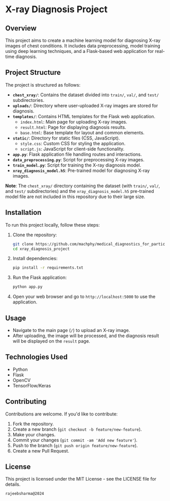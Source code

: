 
# X-ray Diagnosis Project

## Overview
This project aims to create a machine learning model for diagnosing X-ray images of chest conditions. It includes data preprocessing, model training using deep learning techniques, and a Flask-based web application for real-time diagnosis.

## Project Structure
The project is structured as follows:

- **`chest_xray/`**: Contains the dataset divided into `train/`, `val/`, and `test/` subdirectories.
- **`uploads/`**: Directory where user-uploaded X-ray images are stored for diagnosis.
- **`templates/`**: Contains HTML templates for the Flask web application.
  - `index.html`: Main page for uploading X-ray images.
  - `result.html`: Page for displaying diagnosis results.
  - `base.html`: Base template for layout and common elements.
- **`static/`**: Directory for static files (CSS, JavaScript).
  - `style.css`: Custom CSS for styling the application.
  - `script.js`: JavaScript for client-side functionality.
- **`app.py`**: Flask application file handling routes and interactions.
- **`data_preprocessing.py`**: Script for preprocessing X-ray images.
- **`train_model.py`**: Script for training the X-ray diagnosis model.
- **`xray_diagnosis_model.h5`**: Pre-trained model for diagnosing X-ray images.

**Note**: The `chest_xray/` directory containing the dataset (with `train/`, `val/`, and `test/` subdirectories) and the `xray_diagnosis_model.h5` pre-trained model file are not included in this repository due to their large size.


## Installation
To run this project locally, follow these steps:

1. Clone the repository:
   ```bash
   git clone https://github.com/machphy/medical_diagnostics_for_particular
   cd xray_diagnosis_project
   ```

2. Install dependencies:
   ```bash
   pip install -r requirements.txt
   ```

3. Run the Flask application:
   ```bash
   python app.py
   ```

4. Open your web browser and go to `http://localhost:5000` to use the application.

## Usage
- Navigate to the main page (`/`) to upload an X-ray image.
- After uploading, the image will be processed, and the diagnosis result will be displayed on the `result` page.

## Technologies Used
- Python
- Flask
- OpenCV
- TensorFlow/Keras

## Contributing
Contributions are welcome. If you'd like to contribute:
1. Fork the repository.
2. Create a new branch (`git checkout -b feature/new-feature`).
3. Make your changes.
4. Commit your changes (`git commit -am 'Add new feature'`).
5. Push to the branch (`git push origin feature/new-feature`).
6. Create a new Pull Request.

## License
This project is licensed under the MIT License - see the LICENSE file for details.
```
rajeebsharma@2024
